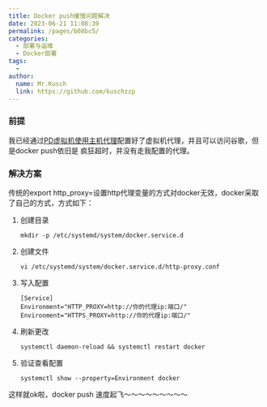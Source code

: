 ```yaml
---
title: Docker push缓慢问题解决
date: 2023-06-21 11:08:39
permalink: /pages/b08bc5/
categories:
  - 部署与运维
  - Docker部署
tags:
  - 
author: 
  name: Mr.Kusch
  link: https://github.com/kuschzzp
---
```

### 前提

我已经通过[PD虚拟机使用主机代理](/pages/7f7d0d/)配置好了虚拟机代理，并且可以访问谷歌，但是docker push依旧是
疯狂超时，并没有走我配置的代理。

### 解决方案
传统的export http_proxy=设置http代理变量的方式对docker无效，docker采取了自己的方式，方式如下：

1. 创建目录
    ```shell
    mkdir -p /etc/systemd/system/docker.service.d
    ```
2. 创建文件
    ```shell
    vi /etc/systemd/system/docker.service.d/http-proxy.conf
    ```
3. 写入配置
    ```shell
    [Service]
    Environment="HTTP_PROXY=http://你的代理ip:端口/"
    Environment="HTTPS_PROXY=http://你的代理ip:端口/"
    ```
4. 刷新更改
    ```shell
    systemctl daemon-reload && systemctl restart docker
    ```
5. 验证查看配置
    ```shell
    systemctl show --property=Environment docker
    ```
   
这样就ok啦，docker push 速度起飞～～～～～～～～～

